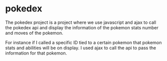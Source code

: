 # pokedex

The pokedex project is a project where we use javascript and ajax to call the pokedex api and display the information of the pokemon stats number and moves of the pokemon.

For instance if I called a specific ID tied to a certain pokemon that pokemon stats and abilities will be on display. I used ajax to call the api to pass the information for that pokemon.  

